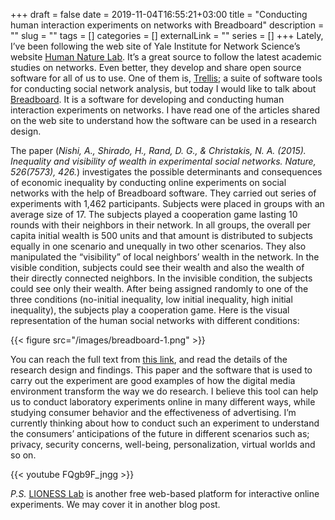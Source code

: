 +++ 
draft = false
date = 2019-11-04T16:55:21+03:00
title = "Conducting human interaction experiments on networks with Breadboard"
description = ""
slug = "" 
tags = []
categories = []
externalLink = ""
series = []
+++
Lately, I’ve been following the web site of Yale Institute for Network Science’s website [Human Nature Lab](https://yins.yale.edu/our-labs/human-nature-lab). It’s a great source to follow the latest academic studies on networks. Even better, they develop and share open source software for all of us to use. One of them is, [Trellis](http://trellis.yale.edu/); a suite of software tools for conducting social network analysis, but today I would like to talk about [Breadboard](http://breadboard.yale.edu/). It is a software for developing and conducting human interaction experiments on networks. I have read one of the articles shared on the web site to understand how the software can be used in a research design. 

The paper (*Nishi, A., Shirado, H., Rand, D. G., & Christakis, N. A. (2015). Inequality and visibility of wealth in experimental social networks. Nature, 526(7573), 426.*) investigates the possible determinants and consequences of economic inequality by conducting online experiments on social networks with the help of Breadboard software. They carried out series of experiments with 1,462 participants. Subjects were placed in groups with an average size of 17. The subjects played a cooperation game lasting 10 rounds with their neighbors in their network. In all groups, the overall per capita initial wealth is 500 units and that amount is distributed to subjects equally in one scenario and unequally in two other scenarios. They also manipulated the “visibility” of local neighbors’ wealth in the network. In the visible condition, subjects could see their wealth and also the wealth of their directly connected neighbors. In the invisible condition, the subjects could see only their wealth. After being assigned randomly to one of the three conditions (no-initial inequality, low initial inequality, high initial inequality), the subjects play a cooperation game. Here is the visual representation of the human social networks with different conditions:

{{< figure src="/images/breadboard-1.png" >}}

You can reach the full text from [this link](http://humannaturelab.net/images/publications/163-Inequality-and-Visibility-of-Wealth-in-Experimental-Social-Networks.pdf), and read the details of the research design and findings. This paper and the software that is used to carry out the experiment are good examples of how the digital media environment transform the way we do research. I believe this tool can help us to conduct laboratory experiments online in many different ways, while studying consumer behavior and the effectiveness of advertising. I’m currently thinking about how to conduct such an experiment to understand the consumers’ anticipations of the future in different scenarios such as; privacy, security concerns, well-being, personalization, virtual worlds and so on.

{{< youtube FQgb9F_jngg >}}

*P.S.* [LIONESS Lab](https://lioness-lab.org/) is another free web-based platform for interactive online experiments. We may cover it in another blog post.


